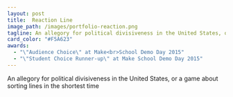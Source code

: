 ```yaml
---
layout: post
title:  Reaction Line
image_path: /images/portfolio-reaction.png
tagline: An allegory for political divisiveness in the United States, or a game about sorting lines in the shortest time
card_color: "#F5A623"
awards:
  - "\"Audience Choice\" at Make<br>School Demo Day 2015"
  - "\"Student Choice Runner-up\" at Make School Demo Day 2015"
---
```


An allegory for political divisiveness in the United States, or a game about sorting lines in the shortest time
